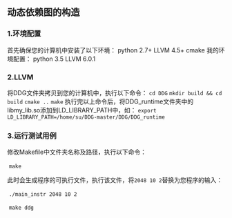 ## 动态依赖图的构造

### 1.环境配置

首先确保您的计算机中安装了以下环境：
	python 2.7+
	LLVM 4.5+
	cmake
我的环境配置：
	python 3.5
	LLVM 6.0.1

### 2.LLVM

将DDG文件夹拷贝到您的计算机中，执行以下命令：
	`cd DDG`
	`mkdir build && cd build`
	`cmake ..`
	`make`
执行完以上命令后，将DDG_runtime文件夹中的libmy_lib.so添加到LD_LIBRARY_PATH中，如：
	`export LD_LIBRARY_PATH=/home/su/DDG-master/DDG/DDG_runtime`



### 3.运行测试用例

修改Makefile中文件夹名称及路径，执行以下命令：

​	`make`

此时会生成程序的可执行文件，执行该文件，将`2048 10 2`替换为您程序的输入：

​	`./main_instr 2048 10 2`

​	`make ddg`


​	
